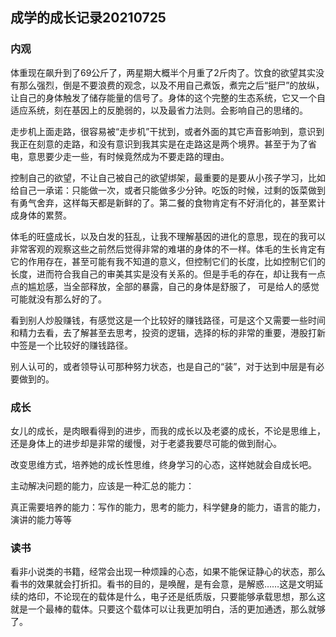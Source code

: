 ## 成学的成长记录20210725

### 内观

体重现在飙升到了69公斤了，两星期大概半个月重了2斤肉了。饮食的欲望其实没有那么强烈，倒是不要浪费的观念，以及不用自己煮饭，煮完之后“挺尸”的放纵，让自己的身体触发了储存能量的信号了。身体的这个完整的生态系统，它又一个自适应系统，刻在基因上的反脆弱的，以及最省力法则。会影响自己的思绪的。

走步机上面走路，很容易被“走步机”干扰到，或者外面的其它声音影响到，意识到我正在刻意的走路，和没有意识到我其实是在走路这是两个境界。甚至于为了省电，意思要少走一些，有时候竟然成为不要走路的理由。

控制自己的欲望，不让自己被自己的欲望绑架，最重要的是要从小孩子学习，比如给自己一承诺：只能做一次，或者只能做多少分钟。吃饭的时候，过剩的饭菜做到有勇气舍弃，这样每天都是新鲜的了。第二餐的食物肯定有不好消化的，甚至累计成身体的累赘。

体毛的旺盛成长，以及白发的狂乱，让我不理解基因的进化的意思，现在的我可以非常客观的观察这些之前然后觉得非常的难堪的身体的不一样。体毛的生长肯定有它的作用存在，甚至可能有我不知道的意义，但控制它们的长度，比如控制它们的长度，进而符合我自己的审美其实是没有关系的。但是手毛的存在，却让我有一点点的尴尬感，当全部释放，全部的暴露，自己的身体是舒服了， 可是给人的感觉可能就没有那么好的了。

看到别人炒股赚钱，有感觉这是一个比较好的赚钱路径，可是这个又需要一些时间和精力去看，去了解甚至去思考，投资的逻辑，选择的标的非常的重要，港股打新中签是一个比较好的赚钱路径。

别人认可的，或者领导认可那种努力状态，也是自己的“装”，对于达到中层是有必要做到的。

### 成长

女儿的成长，是肉眼看得到的进步，而我的成长以及老婆的成长，不论是思维上，还是身体上的进步却是非常的缓慢，对于老婆我要尽可能的做到耐心。

改变思维方式，培养她的成长性思维，终身学习的心态，这样她就会自成长吧。

主动解决问题的能力，应该是一种汇总的能力：

真正需要培养的能力：写作的能力，思考的能力，科学健身的能力，语言的能力，演讲的能力等等

### 读书

看非小说类的书籍，经常会出现一种烦躁的心态，如果不能保证静心的状态，那么看书的效果就会打折扣。看书的目的，是唤醒，是有会意，是解惑……这是文明延续的烙印，不论现在的载体是什么，电子还是纸质版，只要能够承载思想，那么这就是一个最棒的载体。只要这个载体可以让我更加明白，活的更加通透，那么就够了。